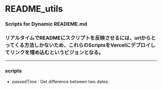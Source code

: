 # README_utils
### Scripts for Dynamic READEME.md
### リアルタイムでREADMEにスクリプトを反映させるには、urlからとってくる方法しかないため、これらのScriptsをVercelにデプロイしてリンクを埋め込むというビジョンとなる。

***

### scripts
- passedTime : Get difference between two dates.
